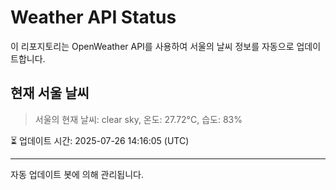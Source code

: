 
# Weather API Status

이 리포지토리는 OpenWeather API를 사용하여 서울의 날씨 정보를 자동으로 업데이트합니다.

## 현재 서울 날씨
> 서울의 현재 날씨: clear sky, 온도: 27.72°C, 습도: 83%

⏳ 업데이트 시간: 2025-07-26 14:16:05 (UTC)

---
자동 업데이트 봇에 의해 관리됩니다.
